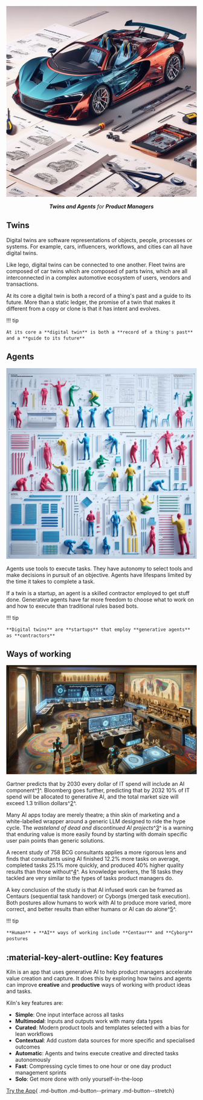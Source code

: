 <p align="center">
  <a><img src="assets\car_1.jpg" alt="Kiln"></a>
</p>
<p align="center">
    <em><b>Twins and Agents</b> for <b>Product Managers</b></em>
</p>

## Twins

Digital twins are software representations of objects, people, processes or systems. For example, cars, influencers, workflows, and cities can all have digital twins.

Like lego, digital twins can be connected to one another. Fleet twins are composed of car twins which are composed of parts twins, which are all interconnected in a complex automotive ecosystem of users, vendors and transactions.

At its core a digital twin is both a record of a thing's past and a guide to its future. More than a static ledger, the promise of a twin that makes it different from a copy or clone is that it has intent and evolves.

!!! tip

    At its core a **digital twin** is both a **record of a thing's past** and a **guide to its future**

## Agents

![Agents](assets/clones_1.jpg)

Agents use tools to execute tasks. They have autonomy to select tools and make decisions in pursuit of an objective. Agents have lifespans limited by the time it takes to complete a task.

If a twin is a startup, an agent is a skilled contractor employed to get stuff done. Generative agents have far more freedom to choose what to work on and how to execute than traditional rules based bots.

!!! tip

    **Digital twins** are **startups** that employ **generative agents** as **contractors**

## Ways of working

![Anthropology](assets/anthropology_1.png)

Gartner predicts that by 2030 every dollar of IT spend will include an AI component^[1](https://www.gartner.com/en/podcasts/thinkcast/inside-the-gartner-top-strategic-technology-trends-for-2024)^. Bloomberg goes further, predicting that by 2032 10% of IT spend will be allocated to generative AI, and the total market size will exceed 1.3 trillion dollars^[2](https://www.bloomberg.com/company/press/generative-ai-to-become-a-1-3-trillion-market-by-2032-research-finds/)^.

Many AI apps today are merely theatre; a thin skin of marketing and a white-labelled wrapper around a generic LLM designed to ride the hype cycle. The _wasteland of dead and discontinued AI projects_^[3](https://dang.ai/ai-graveyard)^ is a warning that enduring value is more easily found by starting with domain specific user pain points than generic solutions.

A recent study of 758 BCG consultants applies a more rigorous lens and finds that consultants using AI finished 12.2% more tasks on average, completed tasks 25.1% more quickly, and produced 40% higher quality results than those without^[4](https://papers.ssrn.com/sol3/papers.cfm?abstract_id=4573321)^. As knowledge workers, the 18 tasks they tackled are very similar to the types of tasks product managers do.

A key conclusion of the study is that AI infused work can be framed as Centaurs (sequential task handover) or Cyborgs (merged task execution). Both postures allow humans to work with AI to produce more varied, more correct, and better results than either humans or AI can do alone^[5](https://www.oneusefulthing.org/p/centaurs-and-cyborgs-on-the-jagged)^.

!!! tip

    **Human** + **AI** ways of working include **Centaur** and **Cyborg** postures

## :material-key-alert-outline: Key features

Kiln is an app that uses generative AI to help product managers accelerate value creation and capture. It does this by exploring how twins and agents can improve **creative** and **productive** ways of working with product ideas and tasks.

Kiln's key features are:

- **Simple**: One input interface across all tasks
- **Multimodal**: Inputs and outputs work with many data types
- **Curated**: Modern product tools and templates selected with a bias for lean workflows
- **Contextual**: Add custom data sources for more specific and specialised outcomes
- **Automatic**: Agents and twins execute creative and directed tasks autonomously
- **Fast**: Compressing cycle times to one hour or one day product management sprints
- **Solo**: Get more done with only yourself-in-the-loop

[Try the App](https://ashvin.streamlit.app/){ .md-button .md-button--primary .md-button--stretch}
